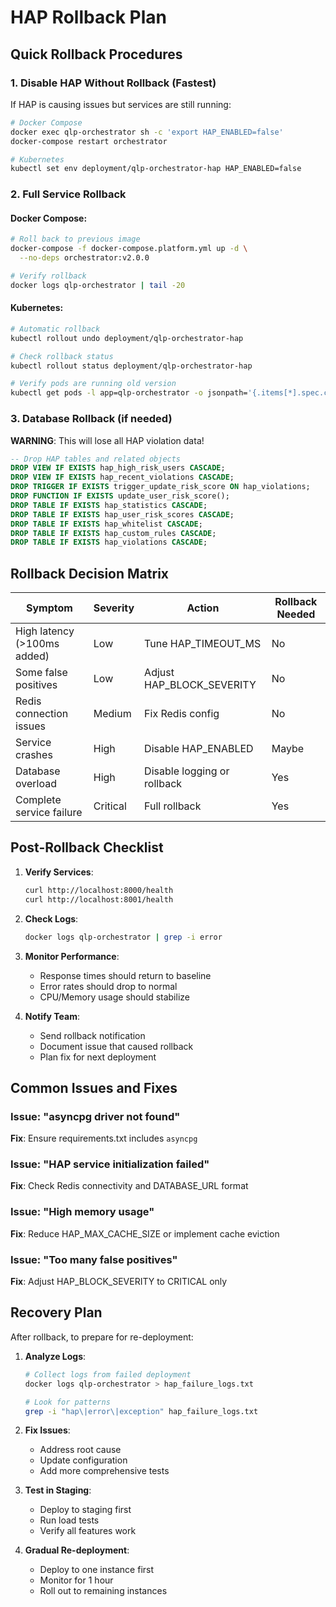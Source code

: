 # HAP Rollback Plan

## Quick Rollback Procedures

### 1. Disable HAP Without Rollback (Fastest)

If HAP is causing issues but services are still running:

```bash
# Docker Compose
docker exec qlp-orchestrator sh -c 'export HAP_ENABLED=false'
docker-compose restart orchestrator

# Kubernetes
kubectl set env deployment/qlp-orchestrator-hap HAP_ENABLED=false
```

### 2. Full Service Rollback

#### Docker Compose:
```bash
# Roll back to previous image
docker-compose -f docker-compose.platform.yml up -d \
  --no-deps orchestrator:v2.0.0

# Verify rollback
docker logs qlp-orchestrator | tail -20
```

#### Kubernetes:
```bash
# Automatic rollback
kubectl rollout undo deployment/qlp-orchestrator-hap

# Check rollback status
kubectl rollout status deployment/qlp-orchestrator-hap

# Verify pods are running old version
kubectl get pods -l app=qlp-orchestrator -o jsonpath='{.items[*].spec.containers[*].image}'
```

### 3. Database Rollback (if needed)

**WARNING**: This will lose all HAP violation data!

```sql
-- Drop HAP tables and related objects
DROP VIEW IF EXISTS hap_high_risk_users CASCADE;
DROP VIEW IF EXISTS hap_recent_violations CASCADE;
DROP TRIGGER IF EXISTS trigger_update_risk_score ON hap_violations;
DROP FUNCTION IF EXISTS update_user_risk_score();
DROP TABLE IF EXISTS hap_statistics CASCADE;
DROP TABLE IF EXISTS hap_user_risk_scores CASCADE;
DROP TABLE IF EXISTS hap_whitelist CASCADE;
DROP TABLE IF EXISTS hap_custom_rules CASCADE;
DROP TABLE IF EXISTS hap_violations CASCADE;
```

## Rollback Decision Matrix

| Symptom | Severity | Action | Rollback Needed |
|---------|----------|--------|-----------------|
| High latency (>100ms added) | Low | Tune HAP_TIMEOUT_MS | No |
| Some false positives | Low | Adjust HAP_BLOCK_SEVERITY | No |
| Redis connection issues | Medium | Fix Redis config | No |
| Service crashes | High | Disable HAP_ENABLED | Maybe |
| Database overload | High | Disable logging or rollback | Yes |
| Complete service failure | Critical | Full rollback | Yes |

## Post-Rollback Checklist

1. **Verify Services**:
   ```bash
   curl http://localhost:8000/health
   curl http://localhost:8001/health
   ```

2. **Check Logs**:
   ```bash
   docker logs qlp-orchestrator | grep -i error
   ```

3. **Monitor Performance**:
   - Response times should return to baseline
   - Error rates should drop to normal
   - CPU/Memory usage should stabilize

4. **Notify Team**:
   - Send rollback notification
   - Document issue that caused rollback
   - Plan fix for next deployment

## Common Issues and Fixes

### Issue: "asyncpg driver not found"
**Fix**: Ensure requirements.txt includes `asyncpg`

### Issue: "HAP service initialization failed"
**Fix**: Check Redis connectivity and DATABASE_URL format

### Issue: "High memory usage"
**Fix**: Reduce HAP_MAX_CACHE_SIZE or implement cache eviction

### Issue: "Too many false positives"
**Fix**: Adjust HAP_BLOCK_SEVERITY to CRITICAL only

## Recovery Plan

After rollback, to prepare for re-deployment:

1. **Analyze Logs**:
   ```bash
   # Collect logs from failed deployment
   docker logs qlp-orchestrator > hap_failure_logs.txt
   
   # Look for patterns
   grep -i "hap\|error\|exception" hap_failure_logs.txt
   ```

2. **Fix Issues**:
   - Address root cause
   - Update configuration
   - Add more comprehensive tests

3. **Test in Staging**:
   - Deploy to staging first
   - Run load tests
   - Verify all features work

4. **Gradual Re-deployment**:
   - Deploy to one instance first
   - Monitor for 1 hour
   - Roll out to remaining instances